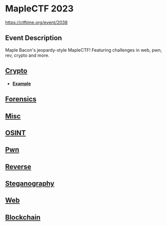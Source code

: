# MapleCTF 2023

https://ctftime.org/event/2038

## Event Description

Maple Bacon's jeopardy-style MapleCTF! Featuring challenges in web, pwn, rev, crypto and more.

## [Crypto](<Crypto>)
 * #### [Example](<Crypto/Example/>)
## [Forensics](<Forensics>)
## [Misc](<Misc>)
## [OSINT](<OSINT>)
## [Pwn](<Pwn>)
## [Reverse](<Reverse>)
## [Steganography](<Steganography>)
## [Web](<Web>)
## [Blockchain](<Blockchain>)